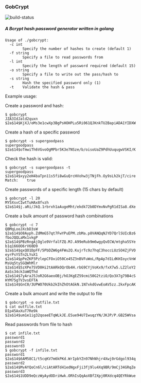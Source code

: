 ### GobCrypt

![build-status](https://travis-ci.org/mijho/gobcrypt.svg?branch=master)

##### A Bcrypt hash password generator written in golang

```
Usage of ./gobcrypt:
  -c int
    	Specify the number of hashes to create (default 1)
  -f string
    	Specify a file to read passwords from
  -l int
    	Specify the length of password required (default 15)
  -o string
    	Specify a file to write out the pass/hash to
  -s string
    	Hash the specified password only (1)
  -t	Validate the hash & pass
```
Example usage:

Create a password and hash:
```
$ gobcrypt 
JZA3IdJald2quxn 	 $2a$14$KjXJ/oMs3e1cwXp3BgPsHOHPLu5Ri061QJKnkTU2BapiADA1YIDXW
```
Create a hash of a specific password
```
$ gobcrypt -s supergoodpass
supergoodpass 	 $2a$14$oTmwiTh6VGvoOgMPbr5K3e7NSze/b/oisoUaZ9PdhUuqugwVSKI/K
```

Check the hash is valid:
```
$ gobcrypt -s supergoodpass -t
supergoodpass 	 $2a$14$xyy2eH4baTpn11s5fi8wGuQrcHVohw3jTNjFh.Oy9sLh2kjT/cire
Match:    true
```

Create passwords of a specific length (15 chars by default)
```
$ gobcrypt -l 20
MY5XsvCIwtTuHAx8fvzh 	 $2a$14$j.aRi/JkQ.1rbrxh1aAugeMht/ekdk72b0DYmvNvPgR1dISa8.dXe
```

Create a bulk amount of password hash combinations
```
$ gobcrypt -c 7
QBMqLooJXcbD3sW 	 $2a$14$O8Ayph.ZdMmG57qt7FwYPuEPM.zbMa.p8VANQqNJYD7QrlSUIcBz6
fboJQQLaMx1vkgP 	 $2a$14$PBzRngAjOglo9VrfalFZQ.MJ.A99eRub9m6wgyQvECW/mtgha5SYe
b1q166OO6rV60D9 	 $2a$14$qxQO1DpFF/5PbDZW6g4FWu2Q.KujrTc9z7hqC3hoccLUzSO4ZjFVO
eyrPsYSTn2LYuX1 	 $2a$14$pPeZKP3PzlepCFOxiO50Ce45Z3nBVFuWoL/RpAp7d1LdKHIoycVnW
MsUq5tySGQWhMlr 	 $2a$14$5zXPe7SVD0Hi2tAARkOQrOb4H.rbG9CYjVoKx9/fxX7w5.LZ2loY2
AaSs34ck3aWQThd 	 $2a$14$7yAraJ5JoR2G6aeoOBj/hOJKgEZ59cmi50G2tziO/Qo3X7g79B4cS
HYM75gTV3vsEFTA 	 $2a$14$GnC0/3UPWO70Ukb2kIhZhOtAGkN.1N7xkdGvwEoAV5zz.2kxFpcAK
```

Create a bulk amount and write the output to file
```
$ gobcrypt -o outfile.txt
$ cat outfile.txt
DIp45AxXuT7Re9k	$2a$14$um1e1ig32qoaeETqWLkJE.ESue94U7IwuqzYN/JKJP/P.GB25WVsa
```

Read passwords from file to hash
```
$ cat infile.txt
password1
password2
password3
$ gobcrypt -f infile.txt
password1	$2a$14$6AM58C1/t5cqKV7m6kPKd.WrIpbYZn97NhNhjr4Xwj0rGdgol934q
password2	$2a$14$MvAYQoCn6l/ciAtARTd41edNgxFji3fj9lu4Xq9BR/9mCj34GRqZe
password3	$2a$14$1UDD9eQczWyAydODriHwk.ORhIsQqAoXBf2Xpj0RXdcq4QEYRkWue
```
